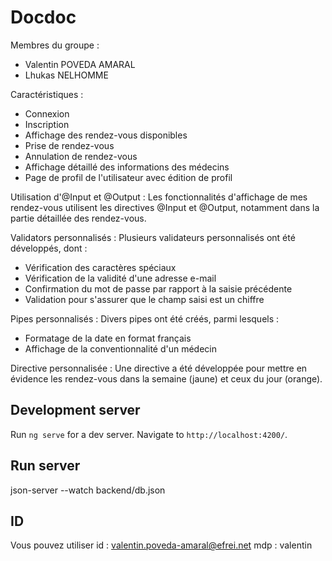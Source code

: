 # Docdoc

Membres du groupe :
- Valentin POVEDA AMARAL
- Lhukas NELHOMME


Caractéristiques :

- Connexion
- Inscription
- Affichage des rendez-vous disponibles
- Prise de rendez-vous
- Annulation de rendez-vous
- Affichage détaillé des informations des médecins
- Page de profil de l'utilisateur avec édition de profil

Utilisation d'@Input et @Output :
Les fonctionnalités d'affichage de mes rendez-vous utilisent les directives @Input et @Output, notamment dans la partie détaillée des rendez-vous.

Validators personnalisés :
Plusieurs validateurs personnalisés ont été développés, dont :

- Vérification des caractères spéciaux
- Vérification de la validité d'une adresse e-mail
- Confirmation du mot de passe par rapport à la saisie précédente
- Validation pour s'assurer que le champ saisi est un chiffre

Pipes personnalisés :
Divers pipes ont été créés, parmi lesquels :
- Formatage de la date en format français
- Affichage de la conventionnalité d'un médecin

Directive personnalisée :
Une directive a été développée pour mettre en évidence les rendez-vous dans la semaine (jaune) et ceux du jour (orange).

## Development server

Run `ng serve` for a dev server. Navigate to `http://localhost:4200/`. 

## Run server

json-server --watch backend/db.json

## ID
Vous pouvez utiliser 
id : valentin.poveda-amaral@efrei.net
mdp : valentin
